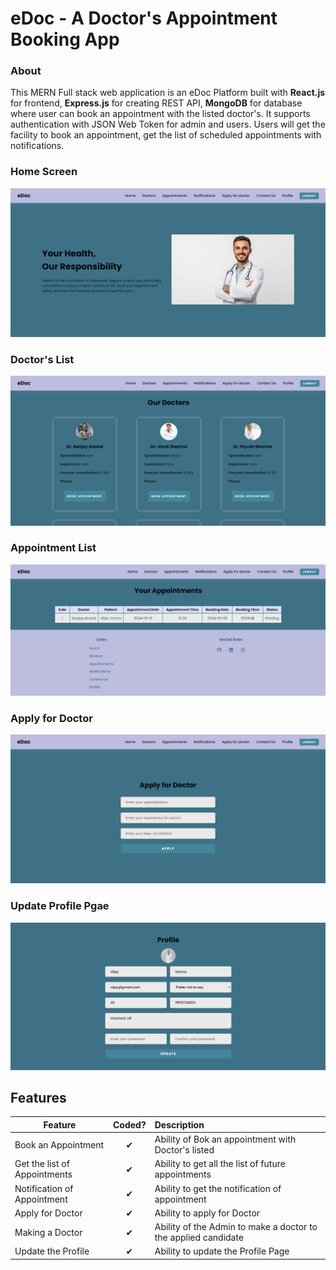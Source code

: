 # eDoc - A Doctor's Appointment Booking App


### About

This MERN Full stack web application is an eDoc Platform built with __React.js__ for frontend,
__Express.js__ for creating REST API, __MongoDB__ for database where user can book an appointment with the listed doctor's. It supports authentication with JSON Web Token for admin and users. Users will get the facility to book an appointment, get the list of scheduled appointments with notifications.


### Home Screen

![Screenshot (62)](https://github.com/Piyush-Kr-Sharma/eDoc-Doctor-s-Appointment-App/blob/main/assets/Home%20Page.png)

### Doctor's List

![Screenshot (51)](https://github.com/Piyush-Kr-Sharma/eDoc-Doctor-s-Appointment-App/blob/main/assets/Doctor's%20List%20Page.png)

### Appointment List

![Screenshot (52)](https://github.com/Piyush-Kr-Sharma/eDoc-Doctor-s-Appointment-App/blob/main/assets/Appointment%20List%20Page.png)

### Apply for Doctor

![Screenshot (53)](https://github.com/Piyush-Kr-Sharma/eDoc-Doctor-s-Appointment-App/blob/main/assets/Apply%20for%20Doctor's%20Page.png)

### Update Profile Pgae

![Screenshot (53)](https://github.com/Piyush-Kr-Sharma/eDoc-Doctor-s-Appointment-App/blob/main/assets/Update%20Profile%20Page.png)


## Features

| Feature  |  Coded?       | Description  |
|----------|:-------------:|:-------------|
| Book an Appointment | &#10004; | Ability of Bok an appointment with Doctor's listed |
| Get the list of Appointments | &#10004; | Ability to get all the list of future appointments |
| Notification of Appointment | &#10004; | Ability to get the notification of appointment |
| Apply for Doctor | &#10004; | Ability to apply for Doctor |
| Making a Doctor | &#10004; | Ability of the Admin to make a doctor to the applied candidate |
| Update the Profile | &#10004; | Ability to update the Profile Page |
